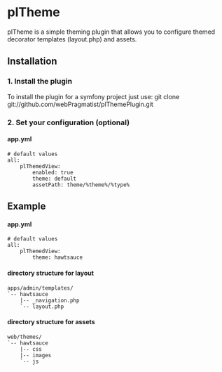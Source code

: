plTheme
=======
plTheme is a simple theming plugin that allows you to configure themed decorator templates (layout.php) and assets.

Installation
------------

### 1. Install the plugin
To install the plugin for a symfony project just use:
    git clone git://github.com/webPragmatist/plThemePlugin.git

### 2. Set your configuration (optional)
#### app.yml 
    # default values
    all:
        plThemedView:
            enabled: true
            theme: default
            assetPath: theme/%theme%/%type%
            
Example
-------
#### app.yml 
    # default values
    all:
        plThemedView:
            theme: hawtsauce

#### directory structure for layout
    apps/admin/templates/
    `-- hawtsauce
        |-- _navigation.php
        `-- layout.php

#### directory structure for assets
    web/themes/
    `-- hawtsauce
        |-- css
        |-- images
        `-- js